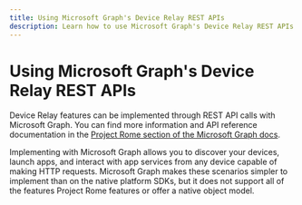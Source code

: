 ```yaml
---
title: Using Microsoft Graph's Device Relay REST APIs
description: Learn how to use Microsoft Graph's Device Relay REST APIs to discover your devices, launch apps, and interact with app services.
---
```


# Using Microsoft Graph's Device Relay REST APIs

Device Relay features can be implemented through REST API calls with Microsoft Graph. You can find more information and API reference documentation in the [Project Rome section of the Microsoft Graph docs](/graph/api/resources/project-rome-overview#devices).

Implementing with Microsoft Graph allows you to discover your devices, launch apps, and interact with app services from any device capable of making HTTP requests. Microsoft Graph makes these scenarios simpler to implement than on the native platform SDKs, but it does not support all of the features Project Rome features or offer a native object model.
